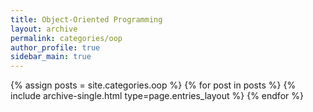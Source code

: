 ```yaml
---
title: Object-Oriented Programming
layout: archive
permalink: categories/oop
author_profile: true
sidebar_main: true
---
```


{% assign posts = site.categories.oop %}
{% for post in posts %} {% include archive-single.html type=page.entries_layout %} {% endfor %}
